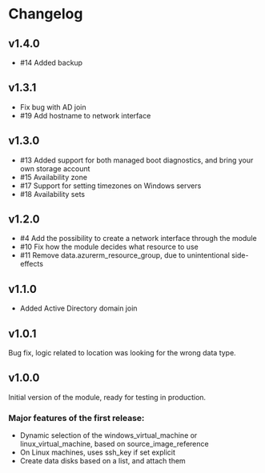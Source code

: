 # Changelog

## v1.4.0
- #14 Added backup

## v1.3.1
- Fix bug with AD join
- #19 Add hostname to network interface

## v1.3.0
- #13 Added support for both managed boot diagnostics, and bring your own storage account
- #15 Availability zone
- #17 Support for setting timezones on Windows servers
- #18 Availability sets

## v1.2.0
- #4 Add the possibility to create a network interface through the module
- #10 Fix how the module decides what resource to use
- #11 Remove data.azurerm_resource_group, due to unintentional side-effects

## v1.1.0
- Added Active Directory domain join

## v1.0.1
Bug fix, logic related to location was looking for the wrong data type.

## v1.0.0
Initial version of the module, ready for testing in production.

### Major features of the first release:

- Dynamic selection of the windows_virtual_machine or linux_virtual_machine, based on source_image_reference
- On Linux machines, uses ssh_key if set explicit
- Create data disks based on a list, and attach them